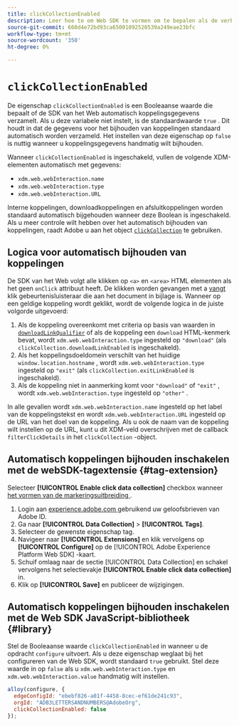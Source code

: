 ```yaml
---
title: clickCollectionEnabled
description: Leer hoe te om Web SDK te vormen om te bepalen als de verbinding gegevens klikt automatisch wordt verzameld.
source-git-commit: 660d4e72bd93ca65001092520539a249eae23bfc
workflow-type: tm+mt
source-wordcount: '350'
ht-degree: 0%

---
```



# `clickCollectionEnabled`

De eigenschap `clickCollectionEnabled` is een Booleaanse waarde die bepaalt of de SDK van het Web automatisch koppelingsgegevens verzamelt. Als u deze variabele niet instelt, is de standaardwaarde `true` . Dit houdt in dat de gegevens voor het bijhouden van koppelingen standaard automatisch worden verzameld. Het instellen van deze eigenschap op `false` is nuttig wanneer u koppelingsgegevens handmatig wilt bijhouden.

Wanneer `clickCollectionEnabled` is ingeschakeld, vullen de volgende XDM-elementen automatisch met gegevens:

* `xdm.web.webInteraction.name`
* `xdm.web.webInteraction.type`
* `xdm.web.webInteraction.URL`

Interne koppelingen, downloadkoppelingen en afsluitkoppelingen worden standaard automatisch bijgehouden wanneer deze Boolean is ingeschakeld. Als u meer controle wilt hebben over het automatisch bijhouden van koppelingen, raadt Adobe u aan het object [`clickCollection`](clickcollection.md) te gebruiken.

## Logica voor automatisch bijhouden van koppelingen

De SDK van het Web volgt alle klikken op `<a>` en `<area>` HTML elementen als het geen `onClick` attribuut heeft. De klikken worden gevangen met a [ vangt ](https://www.w3.org/TR/uievents/#capture-phase) klik gebeurtenisluisteraar die aan het document in bijlage is. Wanneer op een geldige koppeling wordt geklikt, wordt de volgende logica in de juiste volgorde uitgevoerd:

1. Als de koppeling overeenkomt met criteria op basis van waarden in [`downloadLinkQualifier`](downloadlinkqualifier.md) of als de koppeling een `download` HTML-kenmerk bevat, wordt `xdm.web.webInteraction.type` ingesteld op `"download"` (als `clickCollection.downloadLinkEnabled` is ingeschakeld).
1. Als het koppelingsdoeldomein verschilt van het huidige `window.location.hostname` , wordt `xdm.web.webInteraction.type` ingesteld op `"exit"` (als `clickCollection.exitLinkEnabled` is ingeschakeld).
1. Als de koppeling niet in aanmerking komt voor `"download"` of `"exit"` , wordt `xdm.web.webInteraction.type` ingesteld op `"other"` .

In alle gevallen wordt `xdm.web.webInteraction.name` ingesteld op het label van de koppelingstekst en wordt `xdm.web.webInteraction.URL` ingesteld op de URL van het doel van de koppeling. Als u ook de naam van de koppeling wilt instellen op de URL, kunt u dit XDM-veld overschrijven met de callback `filterClickDetails` in het `clickCollection` -object.

## Automatisch koppelingen bijhouden inschakelen met de webSDK-tagextensie {#tag-extension}

Selecteer **[!UICONTROL Enable click data collection]** checkbox wanneer [ het vormen van de markeringsuitbreiding ](/help/tags/extensions/client/web-sdk/web-sdk-extension-configuration.md).

1. Login aan [ experience.adobe.com ](https://experience.adobe.com) gebruikend uw geloofsbrieven van Adobe ID.
1. Ga naar **[!UICONTROL Data Collection]** > **[!UICONTROL Tags]**.
1. Selecteer de gewenste eigenschap tag.
1. Navigeer naar **[!UICONTROL Extensions]** en klik vervolgens op **[!UICONTROL Configure]** op de [!UICONTROL Adobe Experience Platform Web SDK] -kaart.
1. Schuif omlaag naar de sectie [!UICONTROL Data Collection] en schakel vervolgens het selectievakje **[!UICONTROL Enable click data collection]** in.
1. Klik op **[!UICONTROL Save]** en publiceer de wijzigingen.

## Automatisch koppelingen bijhouden inschakelen met de Web SDK JavaScript-bibliotheek {#library}

Stel de Booleaanse waarde `clickCollectionEnabled` in wanneer u de opdracht `configure` uitvoert. Als u deze eigenschap weglaat bij het configureren van de Web SDK, wordt standaard `true` gebruikt. Stel deze waarde in op `false` als u `xdm.web.webInteraction.type` en `xdm.web.webInteraction.value` handmatig wilt instellen.

```js
alloy(configure, {
  edgeConfigId: "ebebf826-a01f-4458-8cec-ef61de241c93",
  orgId: "ADB3LETTERSANDNUMBERS@AdobeOrg",
  clickCollectionEnabled: false
});
```
